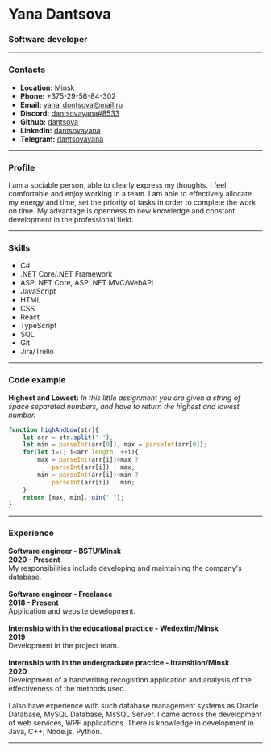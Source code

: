 # Yana Dantsova
### Software developer

---

### Contacts

- **Location:** Minsk <br>
- **Phone:** +375-29-56-84-302 <br>
- **Email:** yana_dontsova@mail.ru <br>
- **Discord:** [dantsovayana#8533](https://discordapp.com/users/dantsovayana#8533) <br>
- **Github:** [dantsova](https://github.com/dantsova) <br>
- **LinkedIn:** [dantsovayana](https://www.linkedin.com/in/dantsovayana) <br>
- **Telegram:** [dantsovayana](https://www.t.me/dantsovayana) <br>

---

### Profile

I am a sociable person, able to clearly express my thoughts.
I feel comfortable and enjoy working in a team.
I am able to effectively allocate my energy and time, set the priority of tasks in order to complete the work on time.
My advantage is openness to new knowledge and constant development in the professional field.

---

### Skills
- C#
- .NET Core/.NET Framework
- ASP .NET Core, ASP .NET MVC/WebAPI
- JavaScript
- HTML
- CSS
- React
- TypeScript
- SQL
- Git
- Jira/Trello

---

### Code example

**Highest and Lowest:** *In this little assignment you are given a string of space separated numbers, and have to return the highest and lowest number.* <br>
```javascript
function highAndLow(str){
    let arr = str.split(' ');
    let min = parseInt(arr[0]), max = parseInt(arr[0]);
    for(let i=1; i<arr.length; ++i){
        max = parseInt(arr[i])>max ?
            parseInt(arr[i]) : max;
        min = parseInt(arr[i])<min ?
            parseInt(arr[i]) : min;
    }
    return [max, min].join(" ");
}
```

---

### Experience

**Software engineer - BSTU/Minsk** <br>
**2020 - Present** <br>
My responsibilities include developing and maintaining the company's database. <br> <br>
**Software engineer - Freelance** <br>
**2018 - Present** <br>
Application and website development. <br>  <br>
**Internship with in the educational practice - Wedextim/Minsk** <br>
**2019** <br>
Development in the project team. <br>  <br>
**Internship with in the undergraduate practice - Itransition/Minsk** <br> 
**2020** <br>
Development of a handwriting recognition application and analysis of the effectiveness of the methods used. <br> <br>
I also have experience with such database management systems as Oracle Database, MySQL Database, MsSQL Server. I came across the development of web services, WPF applications. There is knowledge in development in Java, C++, Node.js, Python.

---

